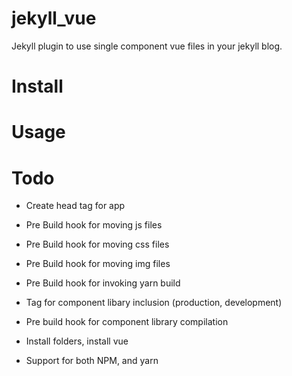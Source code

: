 # jekyll_vue
Jekyll plugin to use single component vue files in your jekyll blog.


# Install

# Usage



# Todo
- Create head tag for app
- Pre Build hook for moving js files
- Pre Build hook for moving css files
- Pre Build hook for moving img files
- Pre Build hook for invoking yarn build

- Tag for component libary inclusion (production, development)
- Pre build hook for component library compilation
- Install folders, install vue
- Support for both NPM, and yarn
